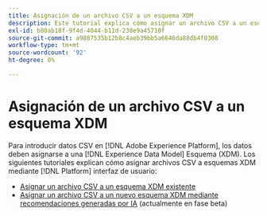 ```yaml
---
title: Asignación de un archivo CSV a un esquema XDM
description: Este tutorial explica cómo asignar un archivo CSV a un esquema XDM mediante la interfaz de usuario de Adobe Experience Platform.
exl-id: b80ab18f-9f4d-4044-b11d-238e9a45710f
source-git-commit: a9887535b12b8c4aeb39bb5a6646da88db4f0308
workflow-type: tm+mt
source-wordcount: '92'
ht-degree: 0%

---
```


# Asignación de un archivo CSV a un esquema XDM

Para introducir datos CSV en [!DNL Adobe Experience Platform], los datos deben asignarse a una [!DNL Experience Data Model] Esquema (XDM). Los siguientes tutoriales explican cómo asignar archivos CSV a esquemas XDM mediante [!DNL Platform] interfaz de usuario:

* [Asignar un archivo CSV a un esquema XDM existente](./existing-schema.md)
* [Asignar un archivo CSV a un nuevo esquema XDM mediante recomendaciones generadas por IA](./recommendations.md) (actualmente en fase beta)
